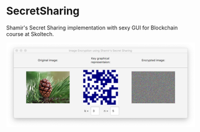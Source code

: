 # SecretSharing
Shamir's Secret Sharing implementation with sexy GUI for Blockchain course at Skoltech.

![](screenshot.png)
